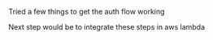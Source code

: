 Tried a few things to get the auth flow working

Next step would be to integrate these steps in aws lambda

